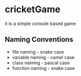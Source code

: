 # cricketGame

it is a simple console based game

## **Naming Conventions**

* file naming - snake case
* variable naming - camel case
* class naming - pascal case
* function naming - snake case
